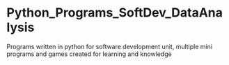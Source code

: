 # Python_Programs_SoftDev_DataAnalysis
Programs written in python for software development unit, multiple mini programs and games created for learning and knowledge
